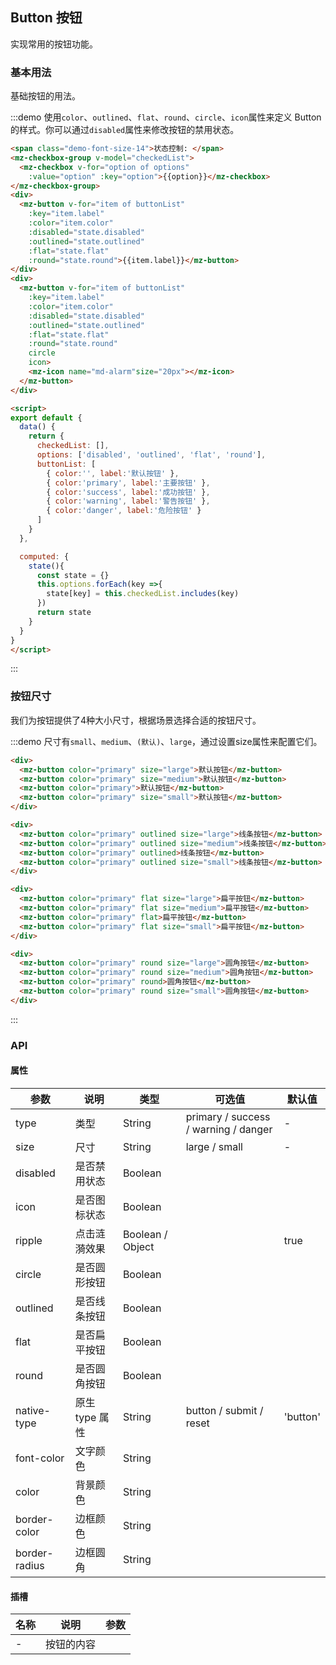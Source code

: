 ## Button 按钮

实现常用的按钮功能。

### 基本用法

基础按钮的用法。

:::demo 使用`color`、`outlined`、`flat`、`round`、`circle`、`icon`属性来定义 Button 的样式。你可以通过`disabled`属性来修改按钮的禁用状态。

```html
<span class="demo-font-size-14">状态控制: </span>
<mz-checkbox-group v-model="checkedList">
  <mz-checkbox v-for="option of options" 
    :value="option" :key="option">{{option}}</mz-checkbox>
</mz-checkbox-group>
<div>
  <mz-button v-for="item of buttonList" 
    :key="item.label"
    :color="item.color"
    :disabled="state.disabled" 
    :outlined="state.outlined"
    :flat="state.flat"
    :round="state.round">{{item.label}}</mz-button>
</div>
<div>
  <mz-button v-for="item of buttonList"
    :key="item.label"
    :color="item.color"
    :disabled="state.disabled" 
    :outlined="state.outlined"
    :flat="state.flat"
    :round="state.round"
    circle 
    icon>
    <mz-icon name="md-alarm"size="20px"></mz-icon>
  </mz-button>
</div>

<script>
export default {
  data() {
    return {
      checkedList: [],
      options: ['disabled', 'outlined', 'flat', 'round'],
      buttonList: [
        { color:'', label:'默认按钮' },
        { color:'primary', label:'主要按钮' },
        { color:'success', label:'成功按钮' },
        { color:'warning', label:'警告按钮' },
        { color:'danger', label:'危险按钮' }
      ]
    }
  },

  computed: {
    state(){
      const state = {}
      this.options.forEach(key =>{
        state[key] = this.checkedList.includes(key)
      })
      return state
    }
  }
}
</script>
```
:::

### 按钮尺寸

我们为按钮提供了4种大小尺寸，根据场景选择合适的按钮尺寸。

:::demo 尺寸有`small`、`medium`、`(默认)`、`large`，通过设置size属性来配置它们。
```html
<div>
  <mz-button color="primary" size="large">默认按钮</mz-button>
  <mz-button color="primary" size="medium">默认按钮</mz-button>
  <mz-button color="primary">默认按钮</mz-button>
  <mz-button color="primary" size="small">默认按钮</mz-button>
</div>

<div>
  <mz-button color="primary" outlined size="large">线条按钮</mz-button>
  <mz-button color="primary" outlined size="medium">线条按钮</mz-button>
  <mz-button color="primary" outlined>线条按钮</mz-button>
  <mz-button color="primary" outlined size="small">线条按钮</mz-button>
</div>

<div>
  <mz-button color="primary" flat size="large">扁平按钮</mz-button>
  <mz-button color="primary" flat size="medium">扁平按钮</mz-button>
  <mz-button color="primary" flat>扁平按钮</mz-button>
  <mz-button color="primary" flat size="small">扁平按钮</mz-button>
</div>

<div>
  <mz-button color="primary" round size="large">圆角按钮</mz-button>
  <mz-button color="primary" round size="medium">圆角按钮</mz-button>
  <mz-button color="primary" round>圆角按钮</mz-button>
  <mz-button color="primary" round size="small">圆角按钮</mz-button>
</div>
```
:::

### API

#### 属性

| 参数 | 说明 | 类型 | 可选值 |默认值|
| --- | --- | --- | --- |---|
| type | 类型 | String | primary / success / warning / danger | - |
| size | 尺寸 | String | large / small   | - |
| disabled | 是否禁用状态 | Boolean | | |
| icon | 是否图标状态	 | Boolean | | |
| ripple | 点击涟漪效果 | Boolean / Object | | true |
| circle | 是否圆形按钮	 | Boolean | | |
| outlined | 是否线条按钮	 | Boolean | | |
| flat | 是否扁平按钮	 | Boolean | | |
| round | 是否圆角按钮	 | Boolean | | |
| native-type | 原生 type 属性 | String | button / submit / reset | 'button' |
| font-color | 文字颜色 | String | | |
| color | 背景颜色 | String | | |
| border-color | 边框颜色 | String | | |
| border-radius | 边框圆角 | String | | |

#### 插槽

| 名称 | 说明 | 参数 |
| --- | --- | --- |
|-|按钮的内容||